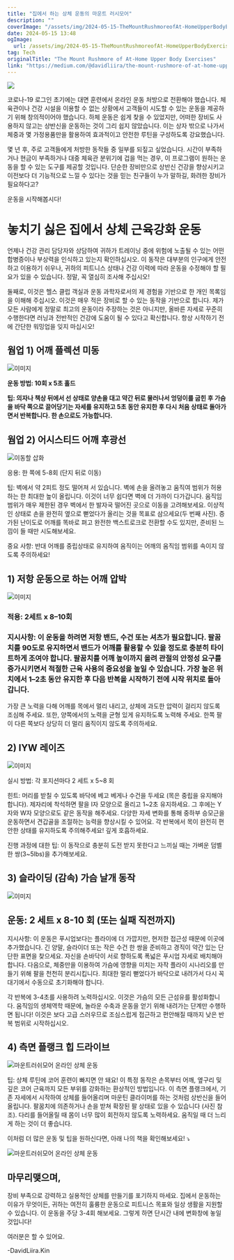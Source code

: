 ```yaml
---
title: "집에서 하는 상체 운동의 마운트 러시모어"
description: ""
coverImage: "/assets/img/2024-05-15-TheMountRushmoreofAt-HomeUpperBodyExercises_0.png"
date: 2024-05-15 13:48
ogImage:
  url: /assets/img/2024-05-15-TheMountRushmoreofAt-HomeUpperBodyExercises_0.png
tag: Tech
originalTitle: "The Mount Rushmore of At-Home Upper Body Exercises"
link: "https://medium.com/@davidliira/the-mount-rushmore-of-at-home-upper-body-exercises-c5770510580d"
---
```


<img src="/assets/img/2024-05-15-TheMountRushmoreofAt-HomeUpperBodyExercises_0.png" />

코로나-19 로그인 초기에는 대면 훈련에서 온라인 운동 처방으로 전환해야 했습니다. 체육관이나 건강 시설을 이용할 수 없는 상황에서 고객들이 시도할 수 있는 운동을 제공하기 위해 창의적이어야 했습니다. 하체 운동은 쉽게 찾을 수 있었지만, 어떠한 장비도 사용하지 않고는 상반신을 운동하는 것이 그리 쉽지 않았습니다. 이는 상자 밖으로 나가서 체중과 몇 가정용품만을 활용하여 효과적이고 안전한 루틴을 구성하도록 강요했습니다.

몇 년 후, 주로 고객들에게 처방한 동작들 중 일부를 되짚고 싶었습니다. 시간이 부족하거나 현금이 부족하거나 대중 체육관 분위기에 겁을 먹는 경우, 이 프로그램이 원하는 운동을 할 수 있는 도구를 제공할 것입니다. 단순한 장비만으로 상반신 건강을 향상시키고 이전보다 더 기능적으로 느낄 수 있다는 것을 믿는 친구들이 누가 말하길, 화려한 장비가 필요하다고?

운동을 시작해봅시다!

# 놓치기 싫은 집에서 상체 근육강화 운동

언제나 건강 관리 담당자와 상담하여 귀하가 트레이닝 중에 위험에 노출될 수 있는 어떤 합병증이나 부상력을 인식하고 있는지 확인하십시오. 이 동작은 대부분의 인구에게 안전하고 이용하기 쉬우나, 귀하의 피트니스 상태나 건강 이력에 따라 운동을 수정해야 할 필요가 있을 수 있습니다. 정말, 꼭 열심히 조사해 주십시오!

둘째로, 이것은 헬스 클럽 객실과 운동 과학자로서의 제 경험을 기반으로 한 개인 목록임을 이해해 주십시오. 이것은 매우 적은 장비로 할 수 있는 동작을 기반으로 합니다. 제가 모든 사람에게 정말로 최고의 운동이라 주장하는 것은 아니지만, 올바른 자세로 꾸준히 수행한다면 러닝과 전반적인 건강에 도움이 될 수 있다고 확신합니다. 항상 시작하기 전에 간단한 워밍업을 잊지 마십시오!

## 웜업 1) 어깨 플렉션 미동

![이미지](/assets/img/2024-05-15-TheMountRushmoreofAt-HomeUpperBodyExercises_1.png)

**운동 방법: 10회 x 5초 홀드**

**팁: 의자나 책상 뒤에서 선 상태로 양손을 대고 약간 뒤로 물러나서 엉덩이를 굽힌 후 가슴을 바닥 쪽으로 끌어당기는 자세를 유지하고 5초 동안 유지한 후 다시 처음 상태로 돌아가면서 반복합니다. 한 손으로도 가능합니다.**

## 웜업 2) 어시스티드 어깨 후광선

![이동할 삽화](/assets/img/2024-05-15-TheMountRushmoreofAt-HomeUpperBodyExercises_2.png)

응용: 한 쪽에 5-8회 (단지 뒤로 이동)

팁: 벽에서 약 2피트 정도 떨어져 서 있습니다. 벽에 손을 올려놓고 움직여 범위가 허용하는 한 최대한 높이 올립니다. 이것이 너무 쉽다면 벽에 더 가까이 다가갑니다. 움직임 범위가 매우 제한된 경우 벽에서 한 발자국 떨어진 곳으로 이동을 고려해보세요. 이상적인 상태로 손을 완전히 옆으로 뻗었다가 올리는 것을 목표로 삼으세요(두 번째 사진). 증가된 난이도로 어깨를 똑바로 펴고 완전한 백스트로크로 전환할 수도 있지만, 준비된 느낌이 들 때만 시도해보세요.

중요 사항: 반대 어깨를 중립상태로 유지하여 움직이는 어깨의 움직임 범위를 속이지 않도록 주의하세요!

## 1) 저항 운동으로 하는 어깨 압박

![이미지](/assets/img/2024-05-15-TheMountRushmoreofAt-HomeUpperBodyExercises_3.png)

### 적용: 2세트 x 8–10회

### 지시사항: 이 운동을 하려면 저항 밴드, 수건 또는 셔츠가 필요합니다. 팔꿈치를 90도로 유지하면서 밴드가 어깨를 활용할 수 있을 정도로 충분히 타이트하게 조여야 합니다. 팔꿈치를 어깨 높이까지 올려 관절의 안정성 요구를 증가시키면서 적절한 근육 사용의 중요성을 높일 수 있습니다. 가장 높은 위치에서 1–2초 동안 유지한 후 다음 반복을 시작하기 전에 시작 위치로 돌아갑니다.

가장 큰 노력을 다해 어깨를 목에서 멀리 내리고, 상체에 과도한 압력이 걸리지 않도록 조심해 주세요. 또한, 양쪽에서의 노력을 균형 있게 유지하도록 노력해 주세요. 한쪽 팔이 다른 쪽보다 상당히 더 멀리 움직이지 않도록 주의하세요.

## 2) IYW 레이즈

![이미지](/assets/img/2024-05-15-TheMountRushmoreofAt-HomeUpperBodyExercises_4.png)

실시 방법: 각 포지션마다 2 세트 x 5~8 회

힌트: 머리를 받칠 수 있도록 바닥에 베고 베게나 수건을 두세요 (목은 중립을 유지해야 합니다). 제자리에 착석하면 팔을 I자 모양으로 올리고 1~2초 유지하세요. 그 후에는 Y자와 W자 모양으로도 같은 동작을 해주세요. 다양한 자세 변화를 통해 중하부 승모근을 운동하면서 견갑골을 조절하는 능력을 향상시킬 수 있어요. 각 반복에서 목이 완전히 편안한 상태를 유지하도록 주의해주세요! 깊게 호흡하세요.

진행 과정에 대한 팁: 이 동작으로 충분히 도전 받지 못한다고 느끼실 때는 가벼운 덤벨 한 쌍(3~5lbs)을 추가해보세요.

## 3) 슬라이딩 (감속) 가슴 날개 동작

![이미지](/assets/img/2024-05-15-TheMountRushmoreofAt-HomeUpperBodyExercises_5.png)

## 운동: 2 세트 x 8-10 회 (또는 실패 직전까지)

지시사항: 이 운동은 푸시업보다는 플라이에 더 가깝지만, 현저한 접근성 때문에 이곳에 추가했습니다. 긴 양말, 슬라이더 또는 작은 수건 한 쌍을 준비하고 경직이 약간 있는 단단한 표면을 찾으세요. 자신을 손바닥이 서로 향하도록 폭넓은 푸시업 자세로 배치해야 합니다. 다음으로, 체중만을 이용하여 가슴에 영향을 미치는 자작 플라이 시나리오를 만들기 위해 팔을 천천히 분리시킵니다. 최대한 멀리 뻗었다가 바닥으로 내려가서 다시 꼭대기에서 수동으로 초기화해야 합니다.

각 반복에 3-4초를 사용하려 노력하십시오. 이것은 가슴의 모든 근섬유를 활성화합니다. 움직임의 생체역학 때문에, 놀라운 수축과 운동을 얻기 위해 내려가는 단계만 수행하면 됩니다! 이것은 보다 고급 스러우므로 조심스럽게 접근하고 편안해질 때까지 낮은 반복 범위로 시작하십시오.

## 4) 측면 플랭크 힙 드라이브

![마운트러쉬모어 온라인 상체 운동](/assets/img/2024-05-15-TheMountRushmoreofAt-HomeUpperBodyExercises_6.png)

팁: 상체 루틴에 코어 훈련이 빠지면 안 돼요! 이 특정 동작은 손목부터 어깨, 옆구리 및 깊은 코어 근육까지 모든 부위를 강화하는 환상적인 방법입니다. 이 측면 플랭크에서, 기존 자세에서 시작하여 상체를 들어올리며 마운틴 클라이머를 하는 것처럼 상반신을 들어올립니다. 팔꿈치에 의존하거나 손을 받쳐 확장된 팔 상태로 있을 수 있습니다 (사진 참조). 다리를 들어올릴 때 몸이 너무 많이 회전하지 않도록 노력하세요. 움직일 때 더 느리게 하는 것이 더 좋습니다.

이처럼 더 많은 운동 및 팁을 원하신다면, 아래 나의 책을 확인해보세요! ⤵️

![마운트러쉬모어 온라인 상체 운동](/assets/img/2024-05-15-TheMountRushmoreofAt-HomeUpperBodyExercises_7.png)

## 마무리맺으며,

장비 부족으로 강력하고 실용적인 상체를 만들기를 포기하지 마세요. 집에서 운동하는 이유가 무엇이든, 귀하는 여전히 훌륭한 운동으로 피트니스 목표와 일상 생활을 지원할 수 있습니다. 이 운동을 주당 3-4회 해보세요. 그렇게 하면 단시간 내에 변화창에 놓일 것입니다!

여러분은 할 수 있어요.

-DavidLiira.Kin
